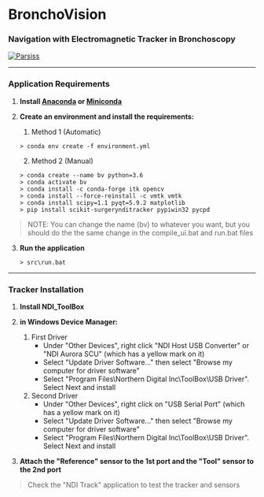 # BronchoVision
### Navigation with Electromagnetic Tracker in Bronchoscopy

[![Parsiss](https://img.shields.io/badge/Copyright-Parsiss-blue.svg?style=for-the-badge&logo=c)](http://parsiss.com/)

-----------

### Application Requirements

1. **Install [Anaconda](https://anaconda.org/) or [Miniconda](https://docs.conda.io/en/latest/miniconda.html)**

2. **Create an environment and install the requirements:**
   
    1. Method 1 (Automatic)
    ```
    > conda env create -f environment.yml
    ```
    
    2. Method 2 (Manual)
    ```
    > conda create --name bv python=3.6
    > conda activate bv
    > conda install -c conda-forge itk opencv
    > conda install --force-reinstall -c vmtk vmtk
    > conda install scipy=1.1 pyqt=5.9.2 matplotlib
    > pip install scikit-surgerynditracker pypiwin32 pycpd
    ```
> NOTE: You can change the name (bv) to whatever you want, but you should do the the same change in the compile_ui.bat and run.bat files

3. **Run the application**
    ```
    > src\run.bat
    ```
--------------

### Tracker Installation

1. **Install NDI_ToolBox**

2. **in Windows Device Manager:**
    1. First Driver
        - Under "Other Devices", right click "NDI Host USB Converter" or "NDI Aurora SCU"
        (which has a yellow mark on it)
        - Select "Update Driver Software..." then select "Browse my computer for driver software"
        - Select "Program Files\Northern Digital Inc\ToolBox\USB Driver". Select Next and install
    2. Second Driver
        - Under "Other Devices", right click on "USB Serial Port"
        (which has a yellow mark on it)
        - Select "Update Driver Software..." then select "Browse my computer for driver software"
        - Select "Program Files\Northern Digital Inc\ToolBox\USB Driver". Select Next and install

3. **Attach the "Reference" sensor to the 1st port and the "Tool" sensor to the 2nd port**

> Check the "NDI Track" application to test the tracker and sensors


